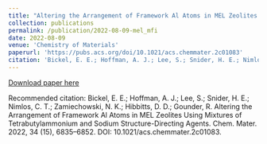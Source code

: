 ```yaml
---
title: "Altering the Arrangement of Framework Al Atoms in MEL Zeolites Using Mixtures of Tetrabutylammonium and Sodium Structure-Directing Agents"
collection: publications
permalink: /publication/2022-08-09-mel_mfi
date: 2022-08-09
venue: 'Chemistry of Materials'
paperurl: 'https://pubs.acs.org/doi/10.1021/acs.chemmater.2c01083'
citation: 'Bickel, E. E.; Hoffman, A. J.; Lee, S.; Snider, H. E.; Nimlos, C. T.; Zamiechowski, N. K.; Hibbitts, D. D.; Gounder, R. Altering the Arrangement of Framework Al Atoms in MEL Zeolites Using Mixtures of Tetrabutylammonium and Sodium Structure-Directing Agents. Chem. Mater. 2022, 34 (15), 6835–6852. DOI: 10.1021/acs.chemmater.2c01083.'
---
```

[Download paper here](https://pubs.acs.org/doi/10.1021/acs.chemmater.2c01083)

Recommended citation: Bickel, E. E.; Hoffman, A. J.; Lee, S.; Snider, H. E.; Nimlos, C. T.; Zamiechowski, N. K.; Hibbitts, D. D.; Gounder, R. Altering the Arrangement of Framework Al Atoms in MEL Zeolites Using Mixtures of Tetrabutylammonium and Sodium Structure-Directing Agents. Chem. Mater. 2022, 34 (15), 6835–6852. DOI: 10.1021/acs.chemmater.2c01083.